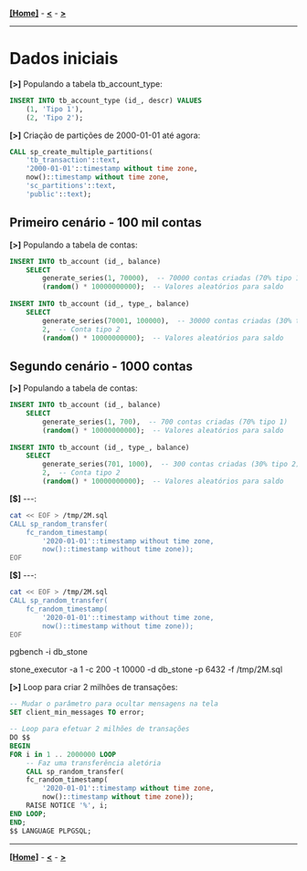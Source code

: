 [**[Home]**](../README.md "Página inicial") - 
[**<**](03_proc_func.md "Criação de procedures e funções") - 
[**>**]()

---

# Dados iniciais

**[>]** Populando a tabela tb_account_type:
```sql
INSERT INTO tb_account_type (id_, descr) VALUES 
    (1, 'Tipo 1'),
    (2, 'Tipo 2');
``` 

**[>]** Criação de partições de 2000-01-01 até agora:
```sql
CALL sp_create_multiple_partitions(
    'tb_transaction'::text,
    '2000-01-01'::timestamp without time zone,
    now()::timestamp without time zone,
    'sc_partitions'::text,
    'public'::text);
```

## Primeiro cenário - 100 mil contas

**[>]** Populando a tabela de contas:
```sql
INSERT INTO tb_account (id_, balance) 
    SELECT 
        generate_series(1, 70000),  -- 70000 contas criadas (70% tipo 1)
        (random() * 10000000000);  -- Valores aleatórios para saldo
        
INSERT INTO tb_account (id_, type_, balance) 
    SELECT 
        generate_series(70001, 100000),  -- 30000 contas criadas (30% tipo 2)
        2,  -- Conta tipo 2
        (random() * 10000000000);  -- Valores aleatórios para saldo
``` 

## Segundo cenário - 1000 contas

**[>]** Populando a tabela de contas:
```sql
INSERT INTO tb_account (id_, balance) 
    SELECT 
        generate_series(1, 700),  -- 700 contas criadas (70% tipo 1)
        (random() * 10000000000);  -- Valores aleatórios para saldo
        
INSERT INTO tb_account (id_, type_, balance) 
    SELECT 
        generate_series(701, 1000),  -- 300 contas criadas (30% tipo 2)
        2,  -- Conta tipo 2
        (random() * 10000000000);  -- Valores aleatórios para saldo
```  

**[$]** ---:
```bash
cat << EOF > /tmp/2M.sql
CALL sp_random_transfer(
	fc_random_timestamp(
		'2020-01-01'::timestamp without time zone,
		now()::timestamp without time zone));
EOF
``` 

**[$]** ---:
```bash
cat << EOF > /tmp/2M.sql
CALL sp_random_transfer(
	fc_random_timestamp(
		'2020-01-01'::timestamp without time zone,
		now()::timestamp without time zone));
EOF
``` 


pgbench -i db_stone

stone_executor -a 1 -c 200 -t 10000 -d db_stone -p 6432 -f /tmp/2M.sql























**[>]** Loop para criar 2 milhões de transações:
```sql
-- Mudar o parâmetro para ocultar mensagens na tela
SET client_min_messages TO error;

-- Loop para efetuar 2 milhões de transações
DO $$
BEGIN
FOR i in 1 .. 2000000 LOOP
    -- Faz uma transferência aletória
    CALL sp_random_transfer(
	fc_random_timestamp(
		'2020-01-01'::timestamp without time zone,
		now()::timestamp without time zone));
    RAISE NOTICE '%', i;
END LOOP;
END;
$$ LANGUAGE PLPGSQL;
``` 

---

[**[Home]**](../README.md "Página inicial") - 
[**<**](03_proc_func.md "Criação de procedures e funções") - 
[**>**]()